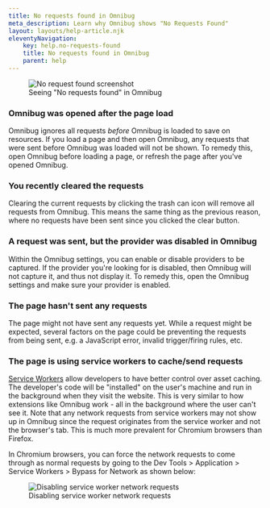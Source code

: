```yaml
---
title: No requests found in Omnibug
meta_description: Learn why Omnibug shows "No Requests Found"
layout: layouts/help-article.njk
eleventyNavigation:
    key: help.no-requests-found
    title: No requests found in Omnibug
    parent: help
---
```


<figure class="figure text-center">
    <img src="/assets/images/help/no-requests-found.png" class="mx-auto border" alt="No request found screenshot">
    <figcaption>Seeing "No requests found" in Omnibug</figcaption>
</figure>


### Omnibug was opened after the page load

Omnibug ignores all requests _before_ Omnibug is loaded to save on resources. If you load a page and then open Omnibug,
any requests that were sent before Omnibug was loaded will not be shown. To remedy this, open Omnibug before
loading a page, or refresh the page after you've opened Omnibug.

### You recently cleared the requests

Clearing the current requests by clicking the trash can icon will remove all requests from Omnibug. This means the same 
thing as the previous reason, where no requests have been sent since you clicked the clear button.

### A request was sent, but the provider was disabled in Omnibug

Within the Omnibug settings, you can enable or disable providers to be captured. If the provider you're looking
for is disabled, then Omnibug will not capture it, and thus not display it. To remedy this, open the Omnibug
settings and make sure your provider is enabled.

### The page hasn't sent any requests

The page might not have sent any requests yet. While a request might be expected, several factors on the page
could be preventing the requests from being sent, e.g. a JavaScript error, invalid trigger/firing rules, etc.

### The page is using service workers to cache/send requests

[Service Workers](https://developer.mozilla.org/en-US/docs/Web/API/Service_Worker_API/Using_Service_Workers) allow 
developers to have better control over asset caching. The developer's code will be "installed" on the user's
machine and run in the background when they visit the website. This is very similar to how extensions like Omnibug work -
all in the background where the user can't see it. Note that any network requests from service workers may not show up 
in Omnibug since the request originates from the service worker and not the browser's tab. This is much more prevalent 
for Chromium browsers than Firefox. 

In Chromium browsers, you can force the network requests to come through as normal requests by going to the Dev Tools > 
Application > Service Workers > Bypass for Network as shown below:

<figure class="figure text-center">
    <img src="/assets/images/help/serviceworker.png" class="mx-auto border" alt="Disabling service worker network requests">
    <figcaption>Disabling service worker network requests</figcaption>
</figure>
